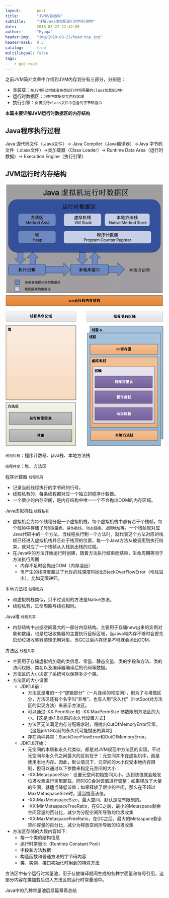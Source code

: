 ```yaml
---
layout:       post
title:        "JVM内存结构"
subtitle:     "详解Java虚拟机运行时内存结构"
date:         2018-08-22 22:42:05
author:       "Hyuga"
header-img:   "img/2018-08-22/head-top.jpg"
header-mask:  0.3
catalog:      true
multilingual: false
tags:
    - god road
---
```


之前JVM简介文章中介绍到JVM内存划分有三部分，分别是：
- 类装载：`在JVM启动时或者在类运行时将需要的class加载到JVM`
- 运行时数据区：`JVM中数据交互内存区域`
- 执行引擎：`负责执行class文件中包含的字节码指令`

**本篇主要详解JVM运行时数据区的内存结构**

## Java程序执行过程
  Java 源代码文件（.Java文件）-> Java Compiler（Java编译器）->Java 字节码文件（.class文件）->类加载器（Class Loader）-> Runtime Data Area（运行时数据）-> Execution Engine（执行引擎）

## JVM运行时内存结构
![](/img/2018-08-22/jvm运行时数据区.png)
![](/img/2018-08-22/jvm运行时数据区详细.png)

`线程私有`：程序计数器、java栈、本地方法栈

`线程共享`：堆、方法区

程序计数器 `线程私有`
- 记录当前线程执行的字节码的行号。
- 线程私有的，每条线程都对应一个独立的程序计数器。
- 一个很小的内存空间，是内存结构中唯一一个不会抛出OOM的内存区域。

Java虚拟机栈 `线程私有`
- 虚拟机会为每个线程分配一个虚拟机栈，每个虚拟机栈中都有若干个栈帧，每个栈帧中存储了`局部变量表`、`操作数栈`、`动态链接`、`返回地址`等。一个栈帧就对应Java代码中的一个方法，当线程执行到一个方法时，就代表这个方法对应的栈帧已经进入虚拟机栈并且处于栈顶的位置，每一个Java方法从被调用到执行结束，就对应了一个栈帧从入栈到出栈的过程。
- 在Java中的方法开始运行时创建，随着方法执行结束而结束，生命周期等同于方法执行周期
    - 内存不足时会抛出OOM（内存溢出）
    - 当产生的栈深度超过了允许的栈深度时抛出StackOverFlowError（堆栈溢出），比如无限递归。

本地方法栈 `线程私有`
- 和虚拟机栈类似，只不过调用的方法是Native方法。
- 线程私有，生命周期与线程相同。

Java堆 `线程共享`
- 内存结构中占据空间最大的一部分内存结构。主要用于存储new出来的实例对象和数组。也是垃圾收集器的主要执行目标区域，当Java堆内存不够时会首先启动垃圾收集器清理无用对象。当GC过后内存还是不够就会抛出OOM。

方法区 `线程共享`
- 主要用于存储虚拟机加载的类信息、常量、静态变量、类的字段和方法、类的访问权限、类名以及编译器编译后的代码等数据。
- 方法区的大小决定了系统可以保存多少个类。
- 方法区的大小设置
    - JDK1.8前：
        - 方法区是堆的一个“逻辑部分”（一片连续的堆空间），但为了与堆做区分，方法区还有个名字叫“非堆”，也有人用“永久代”（HotSpot对方法区的实现方法）来表示方法区。
        - 可以通过-XX:PermSize 和 -XX:MaxPermSize 参数限制方法区的大小。【这是jdk1.8以前的永久代设置方式】
        - 方法区无法满足内存分配需求时，将抛出OutOfMemoryError异常。【这是jdk1.8以前的永久代可能抛出的异常】
        - 存在两种异常：StackOverFlowError和OutOfMemoryError。
    - JDK1.8开始：
        - 元空间的本质和永久代类似，都是对JVM规范中方法区的实现。不过元空间与永久代之间最大的区别在于：元空间并不在虚拟机中，而是使用本地内存。因此，默认情况下，元空间的大小仅受本地内存限制，但可以通过以下参数来指定元空间的大小：
        - -XX:MetaspaceSize：设置元空间初始空间大小，达到该值就会触发垃圾收集进行类型卸载，同时GC会对该值进行调整：如果释放了大量的空间，就适当降低该值；如果释放了很少的空间，那么在不超过MaxMetaspaceSize时，适当提高该值。
        - -XX:MaxMetaspaceSize，最大空间，默认是没有限制的。
        - -XX:MinMetaspaceFreeRatio，在GC之后，最小的Metaspace剩余空间容量的百分比，减少为分配空间所导致的垃圾收集
        - -XX:MaxMetaspaceFreeRatio，在GC之后，最大的Metaspace剩余空间容量的百分比，减少为释放空间所导致的垃圾收集
- 方法区存储的大致内容如下:
    - 每一个类的结构信息
    - 运行时常量池（Runtime Constant Pool）
    - 字段和方法数据
    - 构造函数和普通方法的字节码内容
    - 类、实例、接口初始化时用到的特殊方法

方法区中有个运行时常量池，用于存放编译期间生成的各种字面量和符号引用，这部分内容在类加载后进入方法区的运行时常量池中。

Java中的几种常量池后续篇章再总结
